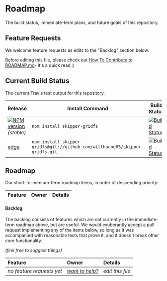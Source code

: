 # Roadmap

The build status, immediate-term plans, and future goals of this repository.

## Feature Requests

We welcome feature requests as edits to the "Backlog" section below.

Before editing this file, please check out [How To Contribute to ROADMAP.md](https://gist.github.com/mikermcneil/bdad2108f3d9a9a5c5ed)- it's a quick read :)


## Current Build Status

The current Travis test output for this repository.

| Release                                                                                                                 | Install Command                                                | Build Status
|------------------------------------------------------------------------------------------------------------------------ | -------------------------------------------------------------- | -----------------
| [![NPM version](https://badge.fury.io/js/skipper-gridfs.png)](https://github.com/willhuang85/skipper-gridfs/tree/stable) _(stable)_  | `npm install skipper-gridfs`                                          | [![Build Status](https://travis-ci.org/willhuang85/skipper-gridfs.png?branch=stable)](https://travis-ci.org/willhuang85/skipper-gridfs) |
| [edge](https://github.com/willhuang85/skipper-gridfs/tree/master)                                                              | `npm install skipper-gridfs@git://github.com/willhuang85/skipper-gridfs.git` | [![Build Status](https://travis-ci.org/willhuang85/skipper-gridfs.png?branch=master)](https://travis-ci.org/willhuang85/skipper-gridfs) |


## Roadmap

Our short-to-medium-term roadmap items, in order of descending priority:

 Feature                                                  | Owner                                                                            | Details
 :------------------------------------------------------- | :------------------------------------------------------------------------------- | :------

<!--
  ~~validate mongo URI                  | [@willhuang85](https://github.com/willhuang85)                                   | Need to validate uri. Possibly using regex.
-->


#### Backlog

The backlog consists of features which are not currently in the immediate-term roadmap above, but are useful.  We would exuberantly accept a pull request implementing any of the items below, so long as it was accompanied with reasonable tests that prove it, and it doesn't break other core functionality.

_(feel free to suggest things)_

 Feature                                         | Owner                                                                            | Details
 :---------------------------------------------- | :------------------------------------------------------------------------------- | :------
 _no feature requests yet_  | [_want to help?_](https://github.com/balderdashy/skipper/edit/master/ROADMAP.md) | _edit this file_

